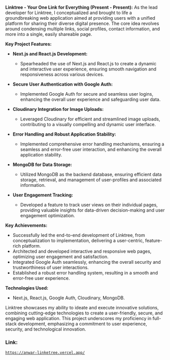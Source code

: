 **Linktree - Your One Link for Everything (Present - Present):**
As the lead developer for Linktree, I conceptualized and brought to life a groundbreaking web application aimed at providing users with a unified platform for sharing their diverse digital presence. The core idea revolves around condensing multiple links, social profiles, contact information, and more into a single, easily shareable page.

**Key Project Features:**
- **Next.js and React.js Development:**
  - Spearheaded the use of Next.js and React.js to create a dynamic and interactive user experience, ensuring smooth navigation and responsiveness across various devices.

- **Secure User Authentication with Google Auth:**
  - Implemented Google Auth for secure and seamless user logins, enhancing the overall user experience and safeguarding user data.

- **Cloudinary Integration for Image Uploads:**
  - Leveraged Cloudinary for efficient and streamlined image uploads, contributing to a visually compelling and dynamic user interface.

- **Error Handling and Robust Application Stability:**
  - Implemented comprehensive error handling mechanisms, ensuring a seamless and error-free user interaction, and enhancing the overall application stability.

- **MongoDB for Data Storage:**
  - Utilized MongoDB as the backend database, ensuring efficient data storage, retrieval, and management of user-profiles and associated information.

- **User Engagement Tracking:**
  - Developed a feature to track user views on their individual pages, providing valuable insights for data-driven decision-making and user engagement optimization.

**Key Achievements:**
- Successfully led the end-to-end development of Linktree, from conceptualization to implementation, delivering a user-centric, feature-rich platform.
- Architected and developed interactive and responsive web pages, optimizing user engagement and satisfaction.
- Integrated Google Auth seamlessly, enhancing the overall security and trustworthiness of user interactions.
- Established a robust error handling system, resulting in a smooth and error-free user experience.

**Technologies Used:**
- Next.js, React.js, Google Auth, Cloudinary, MongoDB.

Linktree showcases my ability to ideate and execute innovative solutions, combining cutting-edge technologies to create a user-friendly, secure, and engaging web application. This project underscores my proficiency in full-stack development, emphasizing a commitment to user experience, security, and technological innovation.

### Link: 
[`https://anwar-linketree.vercel.app/`](https://anwar-linketree.vercel.app/)
